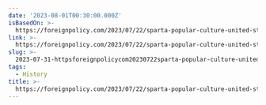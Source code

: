 ```yaml
---
date: '2023-08-01T00:30:00.000Z'
isBasedOn: >-
  https://foreignpolicy.com/2023/07/22/sparta-popular-culture-united-states-military-bad-history/
link: >-
  https://foreignpolicy.com/2023/07/22/sparta-popular-culture-united-states-military-bad-history/
slug: >-
  2023-07-31-httpsforeignpolicycom20230722sparta-popular-culture-united-states-military-bad-history
tags:
  - History
title: >-
  https://foreignpolicy.com/2023/07/22/sparta-popular-culture-united-states-military-bad-history/
---
```


